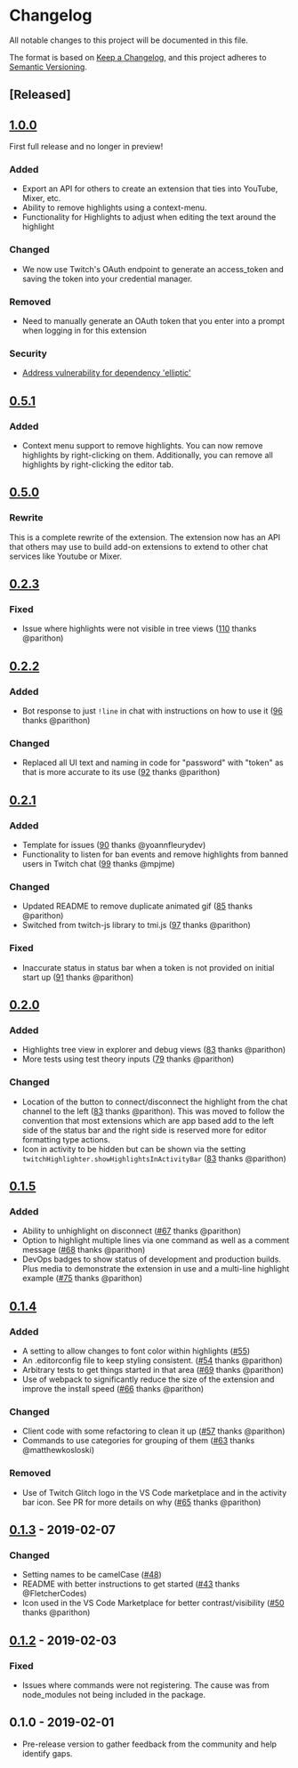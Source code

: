 # Changelog

All notable changes to this project will be documented in this file.

The format is based on [Keep a Changelog](https://keepachangelog.com/en/1.0.0/),
and this project adheres to [Semantic Versioning](https://semver.org/spec/v2.0.0.html).

## [Released]

## [1.0.0]
First full release and no longer in preview!

### Added

- Export an API for others to create an extension that ties into YouTube, Mixer, etc.
- Ability to remove highlights using a context-menu.
- Functionality for Highlights to adjust when editing the text around the highlight

### Changed

- We now use Twitch's OAuth endpoint to generate an access_token and saving the token into your credential manager.

### Removed

- Need to manually generate an OAuth token that you enter into a prompt when logging in for this extension

### Security

- [Address vulnerability for dependency 'elliptic'](https://github.com/clarkio/vscode-twitch-highlighter/commit/9150f06a4290402a562c1404001ce7fa289efce3)


## [0.5.1]

### Added

- Context menu support to remove highlights. You can now remove highlights by right-clicking on them. Additionally, you can remove all highlights by right-clicking the editor tab.

## [0.5.0]

### Rewrite

This is a complete rewrite of the extension. The extension now has an API that others may use to build add-on extensions to extend to other chat services like Youtube or Mixer.

## [0.2.3]

### Fixed
- Issue where highlights were not visible in tree views ([110](https://github.com/clarkio/vscode-twitch-highlighter/pull/110) thanks @parithon)

## [0.2.2]

### Added

- Bot response to just `!line` in chat with instructions on how to use it ([96](https://github.com/clarkio/vscode-twitch-highlighter/pull/96) thanks @parithon)

### Changed

- Replaced all UI text and naming in code for "password" with "token" as that is more accurate to its use ([92](https://github.com/clarkio/vscode-twitch-highlighter/pull/92) thanks @parithon)

## [0.2.1]

### Added

- Template for issues ([90](https://github.com/clarkio/vscode-twitch-highlighter/pull/90) thanks @yoannfleurydev)
- Functionality to listen for ban events and remove highlights from banned users in Twitch chat ([99](https://github.com/clarkio/vscode-twitch-highlighter/pull/99) thanks @mpjme)

### Changed

- Updated README to remove duplicate animated gif ([85](https://github.com/clarkio/vscode-twitch-highlighter/pull/85) thanks @parithon)
- Switched from twitch-js library to tmi.js ([97](https://github.com/clarkio/vscode-twitch-highlighter/pull/97) thanks @parithon)

### Fixed

- Inaccurate status in status bar when a token is not provided on initial start up ([91](https://github.com/clarkio/vscode-twitch-highlighter/pull/91) thanks @parithon)

## [0.2.0]

### Added

- Highlights tree view in explorer and debug views ([83](https://github.com/clarkio/vscode-twitch-highlighter/pull/83) thanks @parithon)
- More tests using test theory inputs ([79](https://github.com/clarkio/vscode-twitch-highlighter/pull/79) thanks @parithon)

### Changed

- Location of the button to connect/disconnect the highlight from the chat channel to the left ([83](https://github.com/clarkio/vscode-twitch-highlighter/pull/83) thanks @parithon). This was moved to follow the convention that most extensions which are app based add to the left side of the status bar and the right side is reserved more for editor formatting type actions.
- Icon in activity to be hidden but can be shown via the setting `twitchHighlighter.showHighlightsInActivityBar` ([83](https://github.com/clarkio/vscode-twitch-highlighter/pull/83) thanks @parithon)

## [0.1.5]

### Added

- Ability to unhighlight on disconnect ([#67](https://github.com/clarkio/vscode-twitch-highlighter/pull/67) thanks @parithon)
- Option to highlight multiple lines via one command as well as a comment message ([#68](https://github.com/clarkio/vscode-twitch-highlighter/pull/68) thanks @parithon)
- DevOps badges to show status of development and production builds. Plus media to demonstrate the extension in use and a multi-line highlight example ([#75](https://github.com/clarkio/vscode-twitch-highlighter/pull/75) thanks @parithon)

## [0.1.4]

### Added

- A setting to allow changes to font color within highlights ([#55](https://github.com/clarkio/vscode-twitch-highlighter/pull/55))
- An .editorconfig file to keep styling consistent. ([#54](https://github.com/clarkio/vscode-twitch-highlighter/pull/54) thanks @parithon)
- Arbitrary tests to get things started in that area ([#69](https://github.com/clarkio/vscode-twitch-highlighter/pull/69) thanks @parithon)
- Use of webpack to significantly reduce the size of the extension and improve the install speed ([#66](https://github.com/clarkio/vscode-twitch-highlighter/pull/66) thanks @parithon)

### Changed

- Client code with some refactoring to clean it up ([#57](https://github.com/clarkio/vscode-twitch-highlighter/pull/57) thanks @parithon)
- Commands to use categories for grouping of them ([#63](https://github.com/clarkio/vscode-twitch-highlighter/pull/63) thanks @matthewkosloski)

### Removed

- Use of Twitch Glitch logo in the VS Code marketplace and in the activity bar icon. See PR for more details on why ([#65](https://github.com/clarkio/vscode-twitch-highlighter/pull/65) thanks @parithon)

## [0.1.3] - 2019-02-07

### Changed

- Setting names to be camelCase ([#48](https://github.com/clarkio/vscode-twitch-highlighter/pull/48))
- README with better instructions to get started ([#43](https://github.com/clarkio/vscode-twitch-highlighter/pull/43) thanks @FletcherCodes)
- Icon used in the VS Code Marketplace for better contrast/visibility ([#50](https://github.com/clarkio/vscode-twitch-highlighter/pull/50) thanks @parithon)

## [0.1.2] - 2019-02-03

### Fixed

- Issues where commands were not registering. The cause was from node_modules not being included in the package.

## 0.1.0 - 2019-02-01

- Pre-release version to gather feedback from the community and help identify gaps.

[1.0.0]: https://github.com/clarkio/vscode-twitch-highlighter/compare/0.5.1...1.0.0
[0.5.1]: https://github.com/clarkio/vscode-twitch-highlighter/compare/0.5.0...0.5.1
[0.5.0]: https://github.com/clarkio/vscode-twitch-highlighter/compare/0.2.3...0.5.0
[0.2.3]: https://github.com/clarkio/vscode-twitch-highlighter/compare/0.2.2...0.2.3
[0.2.2]: https://github.com/clarkio/vscode-twitch-highlighter/compare/0.2.1...0.2.2
[0.2.1]: https://github.com/clarkio/vscode-twitch-highlighter/compare/0.2.0...0.2.1
[0.2.0]: https://github.com/clarkio/vscode-twitch-highlighter/compare/0.1.5...0.2.0
[0.1.5]: https://github.com/clarkio/vscode-twitch-highlighter/compare/0.1.4...0.1.5
[0.1.4]: https://github.com/clarkio/vscode-twitch-highlighter/compare/0.1.3...0.1.4
[0.1.3]: https://github.com/clarkio/vscode-twitch-highlighter/compare/0.1.2...0.1.3
[0.1.2]: https://github.com/clarkio/vscode-twitch-highlighter/compare/b28e5041ac...0.1.2
